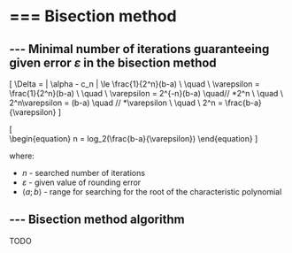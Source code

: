 # === Bisection method
## --- Minimal number of iterations guaranteeing given error $\varepsilon$ in the bisection method

\[
\Delta = | \alpha - c_n | \le \frac{1}{2^n}(b-a) \\
\quad \\
\varepsilon = \frac{1}{2^n}(b-a) \\
\quad \\
\varepsilon = 2^{-n}(b-a) \quad// *2^n \\
\quad \\
2^n\varepsilon = (b-a) \quad // *\varepsilon \\
\quad \\
2^n = \frac{b-a}{\varepsilon}
\]

\[    
\begin{equation}
n = log_2(\frac{b-a}{\varepsilon})
\end{equation}
\]

where:

- $n$ - searched number of iterations
- $\varepsilon$ - given value of rounding error
- $\langle a;b \rangle$ - range for searching for the root of the characteristic polynomial

## --- Bisection method algorithm

TODO